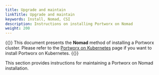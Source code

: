 ```yaml
---
title: Upgrade and maintain
linkTitle: Upgrade and maintain 
keywords: Install, Nomad, CSI
description: Instructions on installing Portworx on Nomad
weight: 200
---
```


{{<info>}}
This document presents the **Nomad** method of installing a Portworx cluster. Please refer to the [Portworx on Kubernetes](/operations/operate-kubernetes/) page if you want to install Portworx on Kubernetes.
{{</info>}}

This section provides instructions for maintaining a Portworx on Nomad installation.
